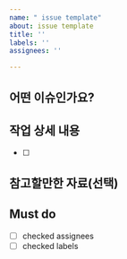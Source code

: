 ```yaml
---
name: " issue template"
about: issue template
title: ''
labels: ''
assignees: ''

---
```


## 어떤 이슈인가요?


## 작업 상세 내용
- [ ] 


## 참고할만한 자료(선택)


## Must do
- [ ] checked assignees
- [ ] checked labels
